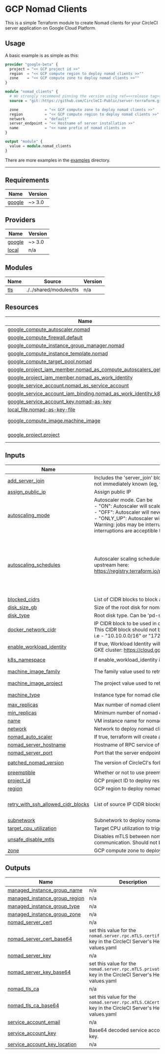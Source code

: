 # GCP Nomad Clients

This is a simple Terraform module to create Nomad clients for your CircleCI
server application on Google Cloud Platform.

## Usage

A basic example is as simple as this:

```Terraform
provider "google-beta" {
  project = "<< GCP project id >>"
  region  = "<< GCP compute region to deploy nomad clients >>""
  zone    = "<< GCP compute zone to deploy nomad clients >>""
}

module "nomad_clients" {
  # We strongly recommend pinning the version using ref=<<release tag>> as is done here
  source = "git::https://github.com/CircleCI-Public/server-terraform.git//nomad-gcp?ref=4.0.0"

  zone            = "<< GCP compute zone to deploy nomad clients >>"
  region          = "<< GCP compute region to deploy nomad clients >>"
  network         = "default"
  server_endpoint = "<< Hostname of server installation >>"
  name            = "<< name prefix of nomad clients >>
}

output "module" {
  value = module.nomad_clients
}
```

There are more examples in the [examples](./examples/) directory.

---

<!-- BEGIN_TF_DOCS -->
## Requirements

| Name | Version |
|------|---------|
| <a name="requirement_google"></a> [google](#requirement\_google) | ~> 3.0 |

## Providers

| Name | Version |
|------|---------|
| <a name="provider_google"></a> [google](#provider\_google) | ~> 3.0 |
| <a name="provider_local"></a> [local](#provider\_local) | n/a |

## Modules

| Name | Source | Version |
|------|--------|---------|
| <a name="module_tls"></a> [tls](#module\_tls) | ./../shared/modules/tls | n/a |

## Resources

| Name | Type |
|------|------|
| [google_compute_autoscaler.nomad](https://registry.terraform.io/providers/hashicorp/google-beta/latest/docs/resources/compute_autoscaler) | resource |
| [google_compute_firewall.default](https://registry.terraform.io/providers/hashicorp/google-beta/latest/docs/resources/compute_firewall) | resource |
| [google_compute_instance_group_manager.nomad](https://registry.terraform.io/providers/hashicorp/google-beta/latest/docs/resources/compute_instance_group_manager) | resource |
| [google_compute_instance_template.nomad](https://registry.terraform.io/providers/hashicorp/google-beta/latest/docs/resources/compute_instance_template) | resource |
| [google_compute_target_pool.nomad](https://registry.terraform.io/providers/hashicorp/google-beta/latest/docs/resources/compute_target_pool) | resource |
| [google_project_iam_member.nomad_as_compute_autoscalers_get](https://registry.terraform.io/providers/hashicorp/google-beta/latest/docs/resources/project_iam_member) | resource |
| [google_project_iam_member.nomad_as_work_identity](https://registry.terraform.io/providers/hashicorp/google-beta/latest/docs/resources/project_iam_member) | resource |
| [google_service_account.nomad_as_service_account](https://registry.terraform.io/providers/hashicorp/google-beta/latest/docs/resources/service_account) | resource |
| [google_service_account_iam_binding.nomad_as_work_identity_k8s](https://registry.terraform.io/providers/hashicorp/google-beta/latest/docs/resources/service_account_iam_binding) | resource |
| [google_service_account_key.nomad-as-key](https://registry.terraform.io/providers/hashicorp/google-beta/latest/docs/resources/service_account_key) | resource |
| [local_file.nomad-as-key-file](https://registry.terraform.io/providers/hashicorp/local/latest/docs/resources/file) | resource |
| [google_compute_image.machine_image](https://registry.terraform.io/providers/hashicorp/google-beta/latest/docs/data-sources/compute_image) | data source |
| [google_project.project](https://registry.terraform.io/providers/hashicorp/google-beta/latest/docs/data-sources/project) | data source |

## Inputs

| Name | Description | Type | Default | Required |
|------|-------------|------|---------|:--------:|
| <a name="input_add_server_join"></a> [add\_server\_join](#input\_add\_server\_join) | Includes the 'server\_join' block when setting up nomad clients. Should be disabled when the nomad server endpoint is not immediately known (eg, for dedicated nomad clients). | `bool` | `true` | no |
| <a name="input_assign_public_ip"></a> [assign\_public\_ip](#input\_assign\_public\_ip) | Assign public IP | `bool` | `true` | no |
| <a name="input_autoscaling_mode"></a> [autoscaling\_mode](#input\_autoscaling\_mode) | Autoscaler mode. Can be<br>- "ON": Autoscaler will scale up and down to reach cpu target and react to cron schedules<br>- "OFF": Autoscaler will never scale up or down<br>- "ONLY\_UP": Autoscaler will only scale up (default)<br>Warning: jobs may be interrupted on scale down. Only select "ON" if<br>interruptions are acceptible for your use case. | `string` | `"ONLY_UP"` | no |
| <a name="input_autoscaling_schedules"></a> [autoscaling\_schedules](#input\_autoscaling\_schedules) | Autoscaler scaling schedules. Accepts the same arguments are documented<br>upstream here: https://registry.terraform.io/providers/hashicorp/google/latest/docs/resources/compute_autoscaler#scaling_schedules | <pre>list(object({<br>    name                  = string<br>    min_required_replicas = number<br>    schedule              = string<br>    time_zone             = string<br>    duration_sec          = number<br>    disabled              = bool<br>    description           = string<br>  }))</pre> | `[]` | no |
| <a name="input_blocked_cidrs"></a> [blocked\_cidrs](#input\_blocked\_cidrs) | List of CIDR blocks to block access to from inside nomad jobs | `list(string)` | `[]` | no |
| <a name="input_disk_size_gb"></a> [disk\_size\_gb](#input\_disk\_size\_gb) | Size of the root disk for nomad clients in GB. | `number` | `300` | no |
| <a name="input_disk_type"></a> [disk\_type](#input\_disk\_type) | Root disk type. Can be 'pd-standard', 'pd-ssd', 'pd-balanced' or 'local-ssd' | `string` | `"pd-ssd"` | no |
| <a name="input_docker_network_cidr"></a> [docker\_network\_cidr](#input\_docker\_network\_cidr) | IP CIDR block to be used in docker networks when running job on nomad client.<br>This CIDR block should not be the same as your VPC CIDR block.<br>i.e - "10.10.0.0/16" or "172.32.0.0/16" or "192.168.0.0/16" | `string` | `"10.10.0.0/16"` | no |
| <a name="input_enable_workload_identity"></a> [enable\_workload\_identity](#input\_enable\_workload\_identity) | If true, Workload Identity will be used rather than static credentials. Ensure Workload Identities are first enabled on your GKE cluster: https://cloud.google.com/kubernetes-engine/docs/how-to/workload-identity | `bool` | `false` | no |
| <a name="input_k8s_namespace"></a> [k8s\_namespace](#input\_k8s\_namespace) | If enable\_workload\_identity is true, provide application k8s namespace | `string` | `"circleci-server"` | no |
| <a name="input_machine_image_family"></a> [machine\_image\_family](#input\_machine\_image\_family) | The family value used to retrieve the virtual machine image. | `string` | `"ubuntu-2004-lts"` | no |
| <a name="input_machine_image_project"></a> [machine\_image\_project](#input\_machine\_image\_project) | The project value used to retrieve the virtual machine image. | `string` | `"ubuntu-os-cloud"` | no |
| <a name="input_machine_type"></a> [machine\_type](#input\_machine\_type) | Instance type for nomad clients | `string` | `"n2-standard-8"` | no |
| <a name="input_max_replicas"></a> [max\_replicas](#input\_max\_replicas) | Max number of nomad clients when scaled up | `number` | `4` | no |
| <a name="input_min_replicas"></a> [min\_replicas](#input\_min\_replicas) | Minimum number of nomad clients when scaled down | `number` | `1` | no |
| <a name="input_name"></a> [name](#input\_name) | VM instance name for nomad client | `string` | `"nomad"` | no |
| <a name="input_network"></a> [network](#input\_network) | Network to deploy nomad clients into | `string` | `"default"` | no |
| <a name="input_nomad_auto_scaler"></a> [nomad\_auto\_scaler](#input\_nomad\_auto\_scaler) | If true, terraform will create a service account to be used by nomad autoscaler. | `bool` | `false` | no |
| <a name="input_nomad_server_hostname"></a> [nomad\_server\_hostname](#input\_nomad\_server\_hostname) | Hostname of RPC service of Nomad control plane (e.g circleci.example.com) | `string` | n/a | yes |
| <a name="input_nomad_server_port"></a> [nomad\_server\_port](#input\_nomad\_server\_port) | Port that the server endpoint listens on for nomad connections. | `number` | `4647` | no |
| <a name="input_patched_nomad_version"></a> [patched\_nomad\_version](#input\_patched\_nomad\_version) | The version of CircleCI's fork Nomad to install | `string` | `"1.4.568-bfc9a6ec4"` | no |
| <a name="input_preemptible"></a> [preemptible](#input\_preemptible) | Whether or not to use preemptible nodes | `bool` | `false` | no |
| <a name="input_project_id"></a> [project\_id](#input\_project\_id) | GCP project ID to deploy resources into. By default uses the data sourced GCP project ID. | `string` | `""` | no |
| <a name="input_region"></a> [region](#input\_region) | GCP region to deploy nomad clients into (e.g us-east1) | `string` | n/a | yes |
| <a name="input_retry_with_ssh_allowed_cidr_blocks"></a> [retry\_with\_ssh\_allowed\_cidr\_blocks](#input\_retry\_with\_ssh\_allowed\_cidr\_blocks) | List of source IP CIDR blocks that can use the 'retry with SSH' feature of CircleCI jobs | `list(string)` | <pre>[<br>  "0.0.0.0/0"<br>]</pre> | no |
| <a name="input_subnetwork"></a> [subnetwork](#input\_subnetwork) | Subnetwork to deploy nomad clients into. NB. This is required if using custom subnets | `string` | `""` | no |
| <a name="input_target_cpu_utilization"></a> [target\_cpu\_utilization](#input\_target\_cpu\_utilization) | Target CPU utilization to trigger autoscaling | `number` | `0.5` | no |
| <a name="input_unsafe_disable_mtls"></a> [unsafe\_disable\_mtls](#input\_unsafe\_disable\_mtls) | Disables mTLS between nomad client and servers. Compromises the authenticity and confidentiality of client-server communication. Should not be set to true in any production setting | `bool` | `false` | no |
| <a name="input_zone"></a> [zone](#input\_zone) | GCP compute zone to deploy nomad clients into (e.g us-east1-a) | `string` | n/a | yes |

## Outputs

| Name | Description |
|------|-------------|
| <a name="output_managed_instance_group_name"></a> [managed\_instance\_group\_name](#output\_managed\_instance\_group\_name) | n/a |
| <a name="output_managed_instance_group_region"></a> [managed\_instance\_group\_region](#output\_managed\_instance\_group\_region) | n/a |
| <a name="output_managed_instance_group_type"></a> [managed\_instance\_group\_type](#output\_managed\_instance\_group\_type) | n/a |
| <a name="output_managed_instance_group_zone"></a> [managed\_instance\_group\_zone](#output\_managed\_instance\_group\_zone) | n/a |
| <a name="output_nomad_server_cert"></a> [nomad\_server\_cert](#output\_nomad\_server\_cert) | n/a |
| <a name="output_nomad_server_cert_base64"></a> [nomad\_server\_cert\_base64](#output\_nomad\_server\_cert\_base64) | set this value for the `nomad.server.rpc.mTLS.certificate` key in the CircleCI Server's Helm values.yaml |
| <a name="output_nomad_server_key"></a> [nomad\_server\_key](#output\_nomad\_server\_key) | n/a |
| <a name="output_nomad_server_key_base64"></a> [nomad\_server\_key\_base64](#output\_nomad\_server\_key\_base64) | set this value for the `nomad.server.rpc.mTLS.privateKey` key in the CircleCI Server's Helm values.yaml |
| <a name="output_nomad_tls_ca"></a> [nomad\_tls\_ca](#output\_nomad\_tls\_ca) | n/a |
| <a name="output_nomad_tls_ca_base64"></a> [nomad\_tls\_ca\_base64](#output\_nomad\_tls\_ca\_base64) | set this value for the `nomad.server.rpc.mTLS.CACertificate` key in the CircleCI Server's Helm values.yaml |
| <a name="output_service_account_email"></a> [service\_account\_email](#output\_service\_account\_email) | n/a |
| <a name="output_service_account_key"></a> [service\_account\_key](#output\_service\_account\_key) | Base64 decoded service account key. |
| <a name="output_service_account_key_location"></a> [service\_account\_key\_location](#output\_service\_account\_key\_location) | n/a |
<!-- END_TF_DOCS -->
